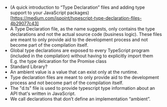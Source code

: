 -   (A quick introduction to “Type Declaration” files and adding type support to your JavaScript packages)[https://medium.com/jspoint/typescript-type-declaration-files-4b29077c43]
-   A Type Declaration file, as the name suggests, only contains the type declarations and not the actual source code (business logic). These files are meant to only provide aid to the development process and not become part of the compilation itself.
-   Global type declarations are exposed to every TypeScript program (included in the compilation) without having to explicitly import them E.g. the type delcaration for the Promise class
-   Standard Library?
-   An ambient value is a value that can exist only at the runtime.
-   Type declaration files are meant to only provide aid to the development process and not become part of the compilation itself.
-   The "d.ts" file is used to provide typescript type information about an API that's written in JavaScript.
-   We call declarations that don’t define an implementation “ambient”.
